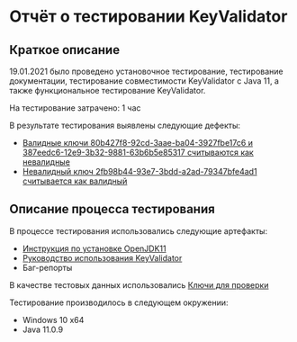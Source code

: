 # **Отчёт о тестировании KeyValidator** #

## **Краткое описание** ##
19.01.2021 было проведено установочное тестирование, тестирование документации, тестирование совместимости KeyValidator c Java 11, а также функциональное тестирование KeyValidator.

На тестирование затрачено:  1 час

В результате тестирования выявлены следующие дефекты:

* [Валидные ключи 80b427f8-92cd-3aae-ba04-3927fbe17c6 и 387eedc6-12e9-3b32-9881-63b6b5e85317 считываются как невалидные](https://github.com/KiraSyromiatnikova/Legacy-KeyValidator/issues/1)
* [Невалидный ключ 2fb98b44-93e7-3bdd-a2ad-79347bfe4ad1 считывается как валидный](https://github.com/KiraSyromiatnikova/Legacy-KeyValidator/issues/2)

## **Описание процесса тестирования** ##

В процессе тестирования использовались следующие артефакты:
* [Инструкция по установке OpenJDK11](https://github.com/netology-code/javaqa-homeworks/blob/master/intro/openjdk11-manual.md)
* [Руководство использования KeyValidator](https://github.com/netology-code/javaqa-homeworks/blob/master/intro/user-manual.md)
* Баг-репорты

В качестве тестовых данных использовались [Ключи для проверки](https://github.com/netology-code/javaqa-homeworks/blob/master/intro/user-manual.md#%D0%BA%D0%BB%D1%8E%D1%87%D0%B8-%D0%B4%D0%BB%D1%8F-%D0%BF%D1%80%D0%BE%D0%B2%D0%B5%D1%80%D0%BA%D0%B8)

Тестирование производилось в следующем окружении:
* Windows 10 x64
* Java 11.0.9
